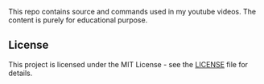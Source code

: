 This repo contains source and commands used in my youtube videos.
The content is purely for educational purpose.

## License

This project is licensed under the MIT License - see the [LICENSE](LICENSE) file for details.
